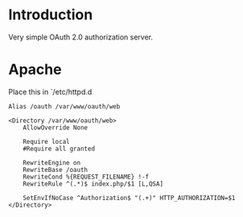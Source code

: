 # Introduction
Very simple OAuth 2.0 authorization server.

# Apache
Place this in `/etc/httpd.d

    Alias /oauth /var/www/oauth/web

    <Directory /var/www/oauth/web>
        AllowOverride None

        Require local
        #Require all granted

        RewriteEngine on
        RewriteBase /oauth
        RewriteCond %{REQUEST_FILENAME} !-f
        RewriteRule ^(.*)$ index.php/$1 [L,QSA]

        SetEnvIfNoCase ^Authorization$ "(.+)" HTTP_AUTHORIZATION=$1
    </Directory>

